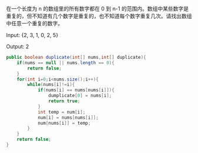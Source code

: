 在一个长度为 n 的数组里的所有数字都在 0 到 n-1 的范围内。数组中某些数字是重复的，但不知道有几个数字是重复的，也不知道每个数字重复几次。请找出数组中任意一个重复的数字。

Input:
{2, 3, 1, 0, 2, 5}

Output:
2


```java
public boolean duplicate(int[] nums,int[] duplicate){
    if(nums == null || nums.length == 0){
        return false;
    }
    for(int i=0;i<nums.size();i++){
        while(nums[i]!=i){
            if(nums[i] == nums[nums[i]]){
                dumplicate[0] = nums[i];
                return true;
            }
            int temp = num[i];
            num[i] = nums[nums[i]];
            num[nums[i]] = temp;
        }
    }
    return false;
}
```